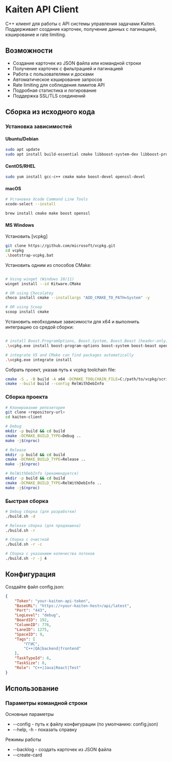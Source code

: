 # Kaiten API Client

C++ клиент для работы с API системы управления задачами Kaiten. Поддерживает создание карточек, получение данных с пагинацией, кэширование и rate limiting.

## Возможности

* Создание карточек из JSON файла или командной строки
* Получение карточек с фильтрацией и пагинацией
* Работа с пользователями и досками
* Автоматическое кэширование запросов
* Rate limiting для соблюдения лимитов API
* Подробная статистика и логирование
* Поддержка SSL/TLS соединений

## Сборка из исходного кода

### Установка зависимостей

#### Ubuntu/Debian
```bash
sudo apt update
sudo apt install build-essential cmake libboost-system-dev libboost-program-options-dev libssl-dev make g++
```

#### CentOS/RHEL

```bash
sudo yum install gcc-c++ cmake make boost-devel openssl-devel
```

#### macOS

```bash
# Установка Xcode Command Line Tools
xcode-select --install

brew install cmake make boost openssl
```

#### MS Windows

Установить [vcpkg]

```bash
git clone https://github.com/microsoft/vcpkg.git
cd vcpkg
.\bootstrap-vcpkg.bat
```

Установить одним из способов CMake:

```bash

# Using winget (Windows 10/11)
winget install --id Kitware.CMake

# OR using Chocolatey
choco install cmake --installargs "ADD_CMAKE_TO_PATH=System" -y

# OR using Scoop
scoop install cmake
```


Уcтановить необходимые зависимости для x64 и выполнить интеграцию со средой сборки:

```bash

# install Boost.ProgramOptions, Boost.System, Boost.Beast (header-only) and OpenSSL for x64
.\vcpkg.exe install boost-program-options boost-system boost-beast openssl:x64-windows

# integrate VS and CMake can find packages automatically
.\vcpkg.exe integrate install

```

Собрать проект, указав путь к vcpkg toolchain file:

```bash
cmake -S . -B build -A x64 -DCMAKE_TOOLCHAIN_FILE=C:/path/to/vcpkg/scripts/buildsystems/vcpkg.cmake
cmake --build build --config RelWithDebInfo
```


### Сборка проекта

```bash
# Клонирование репозитория
git clone <repository-url>
cd kaiten-client

# Debug
mkdir -p build && cd build
cmake -DCMAKE_BUILD_TYPE=Debug ..
make -j$(nproc)

# Release
mkdir -p build && cd build
cmake -DCMAKE_BUILD_TYPE=Release ..
make -j$(nproc)

# RelWithDebInfo (рекомендуется)
mkdir -p build && cd build
cmake -DCMAKE_BUILD_TYPE=RelWithDebInfo ..
make -j$(nproc)

```

### Быстрая сборка

```bash
# Debug сборка (для разработки)
./build.sh -d

# Release сборка (для продакшена)
./build.sh -r

# Сборка с очисткой
./build.sh -r -c

# Сборка с указанием количества потоков
./build.sh -r -j 4
```


## Конфигурация

Создайте файл config.json:

```json
{
    "Token": "your-kaiten-api-token",
    "BaseURL": "https://<your-kaiten-host>/api/latest",
    "Port": "443",
    "LogLevel": "debug",
    "BoardID": 192,
    "ColumnID": 776,
    "LaneID": 1275,
    "SpaceID": 9,
    "Tags": [
        "ГГИС",
        "C++|QA|backend|frontend"
    ],
    "TaskTypeId": 6,
    "TaskSize": 8,
    "Role": "C++|Java|React|Test"
}
```

## Использование


### Параметры командной строки

Основные параметры
* --config <file> - путь к файлу конфигурации (по умолчанию: config.json)
* --help, -h - показать справку

Режимы работы
* --backlog <file> - создать карточек из JSON файла
* --create-card <title> - создать одну карточку
* --get-card <number> - получить карточку по номеру
* --cards-list - получить список карточек
* --cards-filter <filters> - фильтрация карточек
* --users-list - получить список пользователей
* --get-user <id> - получить пользователя по ID
* --boards-list - получить список досок

Параметры создания карточек
* --type <type> - тип карточки
* --size <number> - размер карточки
* --tags <tags> - теги через запятую

Управление кэшированием
* --no-cache - отключить кэширование
* --cache-stats - показать статистику кэша
* --clear-cache - очистить все кэши

Управление rate limiting
* --no-rate-limit - отключить rate limiting
* --rate-limit-stats - показать статистику rate limiting
* --rate-limit-per-minute <number> - лимит запросов в минуту (по умолчанию: 60)
* --rate-limit-per-hour <number> - лимит запросов в час (по умолчанию: 1000)
* --request-interval <ms> - минимальный интервал между запросами (по умолчанию: 100мс)

Пагинация
* --limit <number> - размер страницы (по умолчанию: 100)
* --sort-by <field> - поле для сортировки
* --sort-order <order> - порядок сортировки (asc/desc)


### Базовые команды

```bash
# Получить справку
./kaiten-client --help

# Создать одну карточку
./kaiten-client --create-card "Заголовок задачи" --size 3 --tags "тег1,тег2"

# Получить информацию о карточке
./kaiten-client --get-card "CARD-12345"

# Получить список всех карточек
./kaiten-client --cards-list

# Получить карточки с фильтрацией
./kaiten-client --cards-filter "board_id=123,state=active,archived=false"

# Получить список пользователей
./kaiten-client --users-list

# Получить информацию о пользователе
./kaiten-client --get-user "123"

# Получить список досок
./kaiten-client --boards-list

# Создать карточки из JSON файла
./kunstkammer --config config.json --backlog backlog.json
```


### Формат JSON для создания задач

```json

{
  "backlog": [
	  {
		"parent": "64151",
		"responsible": "developer1@myemailserver.com",
		"role": "C++|Java|React|Test",
		"tags": ["C++|QA|backend|frontend", "ГГИС"],
		"tasks": [
		  {
			"size": 3,
			"title": "Название задачи 1"
		  },
		  {
			"size": 5,
			"title": "Название задачи 2"
		  }
		]
	  },
	  {
		"parent": "64053",
		"responsible": "developer2@myemailserver.com",
		"role": "C++|Java|React|Test",
		"tags": ["C++|QA|backend|frontend", "ГГИС"],
		"tasks": [
		  {
			"size": 3,
			"title": "Название задачи 1"
		  },
		  {
			"size": 5,
			"title": "Название задачи 2" 
		  }
		]
	  }
  ]
}
```


### Примеры использования

Создание нескольких карточек из файла

```bash
./kaiten-client --backlog weekly-tasks.json --config config.json --no-cache
```

Получение карточек с фильтрацией

```bash
./kaiten-client --cards-filter "board_id=123,state=active,archived=false" --limit 50
```

Создание одной карточки

```bash
./kaiten-client --create-card "Срочная задача" --type "Баг" --size 5 --tags "срочно,production" --config config.json
```

Мониторинг производительности

```bash
./kaiten-client --cards-list --cache-stats --rate-limit-stats
```

### Формат фильтров

Фильтры задаются в формате key1=value1,key2=value2 :
* board_id - ID доски
* lane_id - ID лейна
* column_id - ID колонки
* owner_id - ID владельца
* member_id - ID участника
* type_id - ID типа карточки
* type - название типа
* state - состояние карточки
* archived - архивные (true/false)
* blocked - заблокированные (true/false)
* asap - срочные (true/false)
* search - полнотекстовый поиск
* created_after, created_before - фильтр по дате создания
* updated_after, updated_before - фильтр по дате обновления









### Пример использования

```bash
# Получить карточку по номеру
./kunstkammer --get-card "60127" --config config.json

# Создать карточку
./kunstkammer --create-card "Новая задача" --size 3 --tags "urgent,backend"

# Список карточек
./kunstkammer --cards-list --config config.json

# Создание из файла задач
./kunstkammer --backlog tasks.json --config config.json

# Получить все карточки с фильтрами
./kunstkammer --cards-filter "board_id=123,type=task" --config config.json

# Получить всех пользователей
./kunstkammer --users-list --config config.json

# Получить конкретного пользователя
./kunstkammer --get-user 12345 --config config.json

# Получить карточки по различным критериям
./kunstkammer --cards-filter "lane_id=678,state=active" --config config.json

# Получить все карточки с пагинацией и сортировкой
./kunstkammer --cards-list --limit 50 --sort-by updated --sort-order desc

# Получить карточки с фильтрами и пагинацией
./kunstkammer --cards-filter "board_id=123,state=active" --limit 100

# Получить всех пользователей с пагинацией
./kunstkammer --users-list --limit 200

# Получить все доски
./kunstkammer --boards-list

# С настройками по умолчанию (кэширование и rate limiting включены)
./kunstkammer --get-card CARD-123

# Без кэширования
./kunstkammer --cards-list --no-cache

# Без rate limiting
./kunstkammer --users-list --no-rate-limit

# С кастомными лимитами
./kunstkammer --cards-list --rate-limit-per-minute 30 --rate-limit-per-hour 500

# Показать статистику
./kunstkammer --cache-stats --rate-limit-stats

# Очистить кэш
./kunstkammer --clear-cache

# Комбинированное использование
./kunstkammer --cards-list --no-cache --rate-limit-per-minute 10
```



